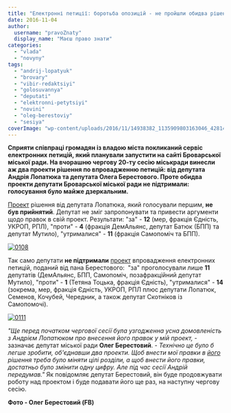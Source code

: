 ```yaml
---
title: "Електронні петиції: боротьба опозицій - не пройшли обидва рішення"
date: 2016-11-04
author: 
  username: "pravoZnaty"
  display_name: "Маєш право знати"
categories: 
  - "vlada"
  - "novyny"
tags: 
  - "andrij-lopatyuk"
  - "brovary"
  - "vibir-redaktsiyi"
  - "golosuvannya"
  - "deputati"
  - "elektronni-petytsiyi"
  - "novini"
  - "oleg-berestoviy"
  - "sesiya"
coverImage: "wp-content/uploads/2016/11/14938382_1135909803163046_4281418713384223599_n.jpg"
---
```


**Сприяти співпраці громадян із владою міста покликаний сервіс електронних петицій, який планували запустити на сайті Броварської міської ради. На вчорашню чергову 20-ту сесію міськради винесли аж два проекти рішення по впровадженню петицій: від депутата Андрія Лопатюка та депутата Олега Берестового. Проте обидва проекти депутати Броварської міської ради не підтримали: голосування було майже дзеркальним.**

[Проект](http://brovary-rada.gov.ua/documents/24574.html) рішення від депутата Лопатюка, який голосували першим, **не був прийнятий**. Депутат не зміг запропонувати та привести аргументи щодо правок в свій проект. Результати: "за" - **12** (мер, фракція Єдність, УКРОП, РПЛ), "проти" - **4** (фракція ДемАльянс, депутат Батюк (БПП) та депутат Мутило), "утрималися" - **11** (фракція Самопоміч та БПП).

[![0108](https://mpz.brovary.org/wp-content/uploads/2016/11/0108.jpg)](https://mpz.brovary.org/wp-content/uploads/2016/11/0108.jpg)

Так само депутати **не підтримали** [проект](http://brovary-rada.gov.ua/documents/24576.html) впровадження електронних петицій, поданий від пана Берестового:  "за" проголосували лише **11** депутатів (ДемАльянс, БПП, Самопоміч, позафракційний депутат Мутило), "проти" - **1** (Тетяна Тоцька, фракція Єдність), "утрималися" - **14** (зокрема, мер, фракція Єдність, УКРОП, РПЛ плюс депутати Лопатюк, Семенов, Кочубей, Чередник, а також депутат Скотніков із Самопомочі).

[![0111](https://mpz.brovary.org/wp-content/uploads/2016/11/0111.jpg)](https://mpz.brovary.org/wp-content/uploads/2016/11/0111.jpg)

_"Ще перед початком чергової сесії була узгодженна усна домовленість з Андрієм Лопатюком про внесення його правок у мій проект,_ \- зазначає депутат міської ради **Олег Берестовий**. - _Технічно це було б легше зробити, об'єднавши два проекти. Щоб внести мої правки в [його](http://brovary-rada.gov.ua/documents/24574.html) рішення треба було міняти цілі розділи, а щоб внести його правки, достатньо було змінити одну цифру. Але під час сесії Андрій передумав."_ Як повідомляє депутат Берестовий, він буде продовжувати роботу над проектом і буде подавати його ще раз, на наступну чергову сесію.

**Фото - Олег Берестовий (FB)**
